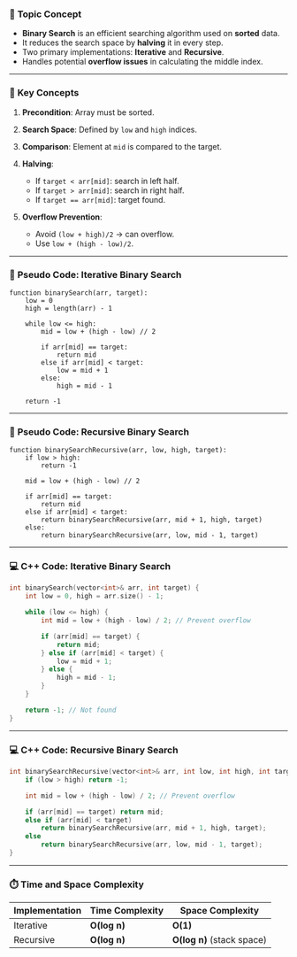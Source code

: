 ### 📘 **Topic Concept**

* **Binary Search** is an efficient searching algorithm used on **sorted** data.
* It reduces the search space by **halving** it in every step.
* Two primary implementations: **Iterative** and **Recursive**.
* Handles potential **overflow issues** in calculating the middle index.

---

### 🧠 **Key Concepts**

1. **Precondition**: Array must be sorted.
2. **Search Space**: Defined by `low` and `high` indices.
3. **Comparison**: Element at `mid` is compared to the target.
4. **Halving**:

   * If `target < arr[mid]`: search in left half.
   * If `target > arr[mid]`: search in right half.
   * If `target == arr[mid]`: target found.
5. **Overflow Prevention**:

   * Avoid `(low + high)/2` → can overflow.
   * Use `low + (high - low)/2`.

---

### 🧾 **Pseudo Code: Iterative Binary Search**

```
function binarySearch(arr, target):
    low = 0
    high = length(arr) - 1

    while low <= high:
        mid = low + (high - low) // 2

        if arr[mid] == target:
            return mid
        else if arr[mid] < target:
            low = mid + 1
        else:
            high = mid - 1

    return -1
```

---

### 🧾 **Pseudo Code: Recursive Binary Search**

```
function binarySearchRecursive(arr, low, high, target):
    if low > high:
        return -1

    mid = low + (high - low) // 2

    if arr[mid] == target:
        return mid
    else if arr[mid] < target:
        return binarySearchRecursive(arr, mid + 1, high, target)
    else:
        return binarySearchRecursive(arr, low, mid - 1, target)
```

---

### 💻 **C++ Code: Iterative Binary Search**

```cpp
int binarySearch(vector<int>& arr, int target) {
    int low = 0, high = arr.size() - 1;

    while (low <= high) {
        int mid = low + (high - low) / 2; // Prevent overflow

        if (arr[mid] == target) {
            return mid;
        } else if (arr[mid] < target) {
            low = mid + 1;
        } else {
            high = mid - 1;
        }
    }

    return -1; // Not found
}
```

---

### 💻 **C++ Code: Recursive Binary Search**

```cpp
int binarySearchRecursive(vector<int>& arr, int low, int high, int target) {
    if (low > high) return -1;

    int mid = low + (high - low) / 2; // Prevent overflow

    if (arr[mid] == target) return mid;
    else if (arr[mid] < target)
        return binarySearchRecursive(arr, mid + 1, high, target);
    else
        return binarySearchRecursive(arr, low, mid - 1, target);
}
```

---

### ⏱️ **Time and Space Complexity**

| Implementation | Time Complexity | Space Complexity           |
| -------------- | --------------- | -------------------------- |
| Iterative      | **O(log n)**    | **O(1)**                   |
| Recursive      | **O(log n)**    | **O(log n)** (stack space) |

